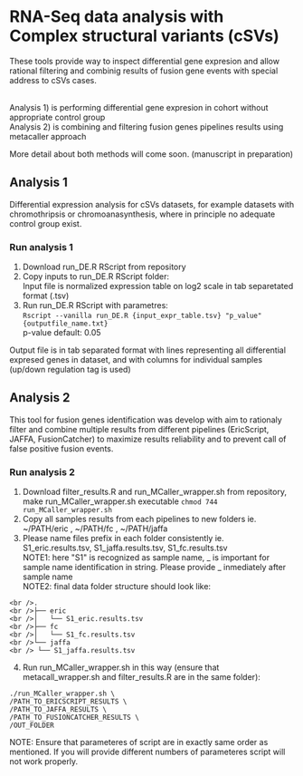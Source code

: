 # RNA-Seq data analysis with Complex structural variants (cSVs)
These tools provide way to inspect differential gene expresion and allow rational filtering and combinig results of fusion gene events with special address to cSVs cases. 

  <br /> Analysis 1) is performing differential gene expresion in cohort without appropriate control group
  <br /> Analysis 2) is combining and filtering fusion genes pipelines results using metacaller approach

More detail about both methods will come soon. (manuscript in preparation)
  
## Analysis 1
Differential expression analysis for cSVs datasets, for example datasets with chromothripsis or chromoanasynthesis, where in principle no adequate control group exist.

### Run analysis 1
  1) Download run_DE.R RScript from repository
  2) Copy inputs to run_DE.R RScript folder:
     <br /> Input file is normalized expression table on log2 scale in tab separetated format (.tsv)         
  3) Run run_DE.R RScript with parametres:
     <br /> `Rscript --vanilla run_DE.R {input_expr_table.tsv} "p_value" {outputfile_name.txt}`
     <br />  p-value default: 0.05         

Output file is in tab separated format with lines representing all differential expresed genes in dataset, and with columns for individual samples (up/down regulation tag is used)
 
## Analysis 2
This tool for fusion genes identification was develop with aim to rationaly filter and combine multiple results from different pipelines (EricScript, JAFFA, FusionCatcher) to maximize results reliability and to prevent call of false positive fusion events.

### Run analysis 2
   1) Download filter_results.R and run_MCaller_wrapper.sh from repository, make run_MCaller_wrapper.sh executable `chmod 744 run_MCaller_wrapper.sh`
   2) Copy all samples results from each pipelines to new folders ie. ~/PATH/eric , ~/PATH/fc , ~/PATH/jaffa
   3) Please name files prefix in each folder consistently ie. S1_eric.results.tsv, S1_jaffa.results.tsv,     S1_fc.results.tsv
   <br /> NOTE1: here "S1" is recognized as sample name, _ is important for sample name identification in string. Please provide _ inmediately after sample name
   <br /> NOTE2: final data folder structure should look like:
   ```
<br />.
<br />├── eric
<br />│   └── S1_eric.results.tsv
<br />├── fc
<br />│   └── S1_fc.results.tsv
<br />└── jaffa
<br /> └── S1_jaffa.results.tsv
   ```
   4) Run run_MCaller_wrapper.sh in this way (ensure that metacall_wrapper.sh and filter_results.R are in the same folder):

   ```
   ./run_MCaller_wrapper.sh \
   /PATH_TO_ERICSCRIPT_RESULTS \
   /PATH_TO_JAFFA_RESULTS \
   /PATH_TO_FUSIONCATCHER_RESULTS \
   /OUT_FOLDER
   ```
      
   NOTE: Ensure that parameteres of script are in exactly same order as mentioned. If you will provide different numbers of parameteres script will not work properly.   


